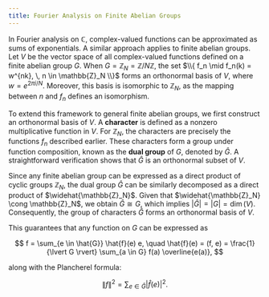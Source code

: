 ```yaml
---
title: Fourier Analysis on Finite Abelian Groups
---
```


In Fourier analysis on $\mathbb{C}$, complex-valued functions can be approximated as sums of exponentials. A similar approach applies to finite abelian groups. Let $V$ be the vector space of all complex-valued functions defined on a finite abelian group $G$. When $G = \mathbb{Z}_N = \mathbb{Z}/N\mathbb{Z}$, the set $\\{ f_n \mid f_n(k) = w^{nk}, \, n \in \mathbb{Z}_N \\}$ forms an orthonormal basis of $V$, where $w = e^{2\pi i / N}$. Moreover, this basis is isomorphic to $\mathbb{Z}_N$, as the mapping between $n$ and $f_n$ defines an isomorphism.  

To extend this framework to general finite abelian groups, we first construct an orthonormal basis of $V$. A **character** is defined as a nonzero multiplicative function in $V$. For $\mathbb{Z}_N$, the characters are precisely the functions $f_n$ described earlier. These characters form a group under function composition, known as the **dual group** of $G$, denoted by $\hat{G}$. A straightforward verification shows that $\hat{G}$ is an orthonormal subset of $V$.  

Since any finite abelian group can be expressed as a direct product of cyclic groups $\mathbb{Z}_N$, the dual group $\hat{G}$ can be similarly decomposed as a direct product of $\widehat{\mathbb{Z}_N}$. Given that $\widehat{\mathbb{Z}_N} \cong \mathbb{Z}_N$, we obtain $\hat{G} \cong G$, which implies $\lvert \hat{G} \rvert = \lvert G \rvert = \dim(V)$. Consequently, the group of characters $\hat{G}$ forms an orthonormal basis of $V$.  

This guarantees that any function on $G$ can be expressed as  

$$
f = \sum_{e \in \hat{G}} \hat{f}(e) e, \quad \hat{f}(e) = (f, e) = \frac{1}{\lvert G \rvert} \sum_{a \in G} f(a) \overline{e(a)},
$$  

along with the Plancherel formula:  

$$
\lVert f \rVert^2 = \sum_{e \in \hat{G}} \lvert \hat{f}(e) \rvert^2.
$$  
